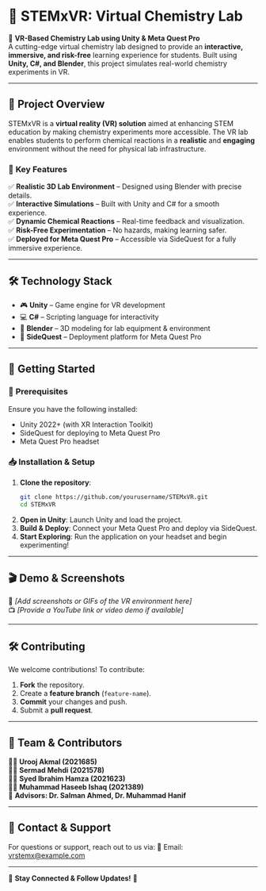 # 🌟 STEMxVR: Virtual Chemistry Lab

🚀 **VR-Based Chemistry Lab using Unity & Meta Quest Pro**  
A cutting-edge virtual chemistry lab designed to provide an **interactive, immersive, and risk-free** learning experience for students. Built using **Unity, C#, and Blender**, this project simulates real-world chemistry experiments in VR.

---

## 📌 **Project Overview**
STEMxVR is a **virtual reality (VR) solution** aimed at enhancing STEM education by making chemistry experiments more accessible. The VR lab enables students to perform chemical reactions in a **realistic** and **engaging** environment without the need for physical lab infrastructure.

### 🎯 **Key Features**
✅ **Realistic 3D Lab Environment** – Designed using Blender with precise details.  
✅ **Interactive Simulations** – Built with Unity and C# for a smooth experience.  
✅ **Dynamic Chemical Reactions** – Real-time feedback and visualization.  
✅ **Risk-Free Experimentation** – No hazards, making learning safer.  
✅ **Deployed for Meta Quest Pro** – Accessible via SideQuest for a fully immersive experience.  

---

## 🛠️ **Technology Stack**
- 🎮 **Unity** – Game engine for VR development
- 💻 **C#** – Scripting language for interactivity
- 🎨 **Blender** – 3D modeling for lab equipment & environment
- 🔗 **SideQuest** – Deployment platform for Meta Quest Pro

---

## 🚀 **Getting Started**
### 🔧 **Prerequisites**
Ensure you have the following installed:
- Unity 2022+ (with XR Interaction Toolkit)
- SideQuest for deploying to Meta Quest Pro
- Meta Quest Pro headset

### 📥 **Installation & Setup**
1. **Clone the repository**:
   ```sh
   git clone https://github.com/yourusername/STEMxVR.git
   cd STEMxVR
   ```
2. **Open in Unity**: Launch Unity and load the project.
3. **Build & Deploy**: Connect your Meta Quest Pro and deploy via SideQuest.
4. **Start Exploring**: Run the application on your headset and begin experimenting!

---

## 🎬 **Demo & Screenshots**
📌 *[Add screenshots or GIFs of the VR environment here]*  
📺 *[Provide a YouTube link or video demo if available]*

---

## 🛠️ **Contributing**
We welcome contributions! To contribute:
1. **Fork** the repository.
2. Create a **feature branch** (`feature-name`).
3. **Commit** your changes and push.
4. Submit a **pull request**.

---

## 👥 **Team & Contributors**
👨‍💻 **Urooj Akmal (2021685)**  
👨‍💻 **Sermad Mehdi (2021578)**  
👨‍💻 **Syed Ibrahim Hamza (2021623)**  
👨‍💻 **Muhammad Haseeb Ishaq (2021389)**  
📢 **Advisors: Dr. Salman Ahmed, Dr. Muhammad Hanif**

---

## 📩 **Contact & Support**
For questions or support, reach out to us via:
📧 Email: vrstemx@example.com  

---

🔗 **Stay Connected & Follow Updates!** 🚀


